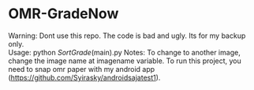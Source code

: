 # OMR-GradeNow
Warning: Dont use this repo. The code is bad and ugly. Its for my backup only.  
Usage: python _SortGrade_(main).py
Notes: To change to another image, change the image name at imagename variable. 
To run this project, you need to snap omr paper with my android app (https://github.com/Syirasky/androidsajatest1). 
